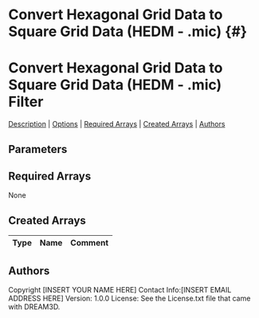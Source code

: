 
Convert Hexagonal Grid Data to Square Grid Data (HEDM - .mic) {#}
======
<h1 class="pHeading1">Convert Hexagonal Grid Data to Square Grid Data (HEDM - .mic) Filter</h1>
<p class="pCellBody">
<a href="../Filters/MicHex2SqrConverter.html#wp2">Description</a>
| <a href="../Filters/MicHex2SqrConverter.html#wp3">Options</a>
| <a href="../Filters/MicHex2SqrConverter.html#wp4">Required Arrays</a>
| <a href="../Filters/MicHex2SqrConverter.html#wp5">Created Arrays</a>
| <a href="../Filters/MicHex2SqrConverter.html#wp1">Authors</a> 

## Parameters ##
## Required Arrays ##
None



## Created Arrays ##

| Type | Name | Comment |
|------|------|---------|
## Authors ##

Copyright [INSERT YOUR NAME HERE]
Contact Info:[INSERT EMAIL ADDRESS HERE]
Version: 1.0.0
License: See the License.txt file that came with DREAM3D.

